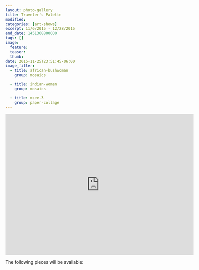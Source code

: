 ```yaml
---
layout: photo-gallery
title: Traveler's Palette
modified:
categories: [art-shows]
excerpt: 11/6/2015 - 12/28/2015
end_date: 1451368800000
tags: []
image:
  feature:
  teaser:
  thumb:
date: 2015-11-25T23:51:45-06:00
image_filter:
  - title: african-bushwoman
    group: mosaics

  - title: indian-women
    group: mosaics

  - title: mzee-3
    group: paper-collage
---
```


<iframe src="https://www.google.com/maps/embed?pb=!1m18!1m12!1m3!1d49764.31689755097!2d-90.63921040152216!3d38.78044873531981!2m3!1f0!2f0!3f0!3m2!1i1024!2i768!4f13.1!3m3!1m2!1s0x40771f0a36d5dfe1%3A0x28608bc3ae208c8d!2sSt+Peters+Community+%26+Arts+Center!5e0!3m2!1sen!2sus!4v1448517926694" width="600" height="450" frameborder="0" style="border:0" allowfullscreen></iframe>

The following pieces will be available:
